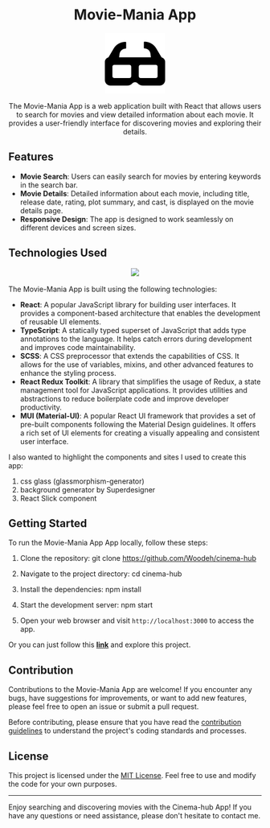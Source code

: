 <h1 align="center">Movie-Mania App</h1>

<p align="center">
  <img src="/public/movie-mania-logo.svg" alt="Movie-Mania App" />
</p>

<p align="center">The Movie-Mania App is a web application built with React that allows users to search for movies and view detailed information about each movie. It provides a user-friendly interface for discovering movies and exploring their details.</p>

## Features

- **Movie Search**: Users can easily search for movies by entering keywords in the search bar.
- **Movie Details**: Detailed information about each movie, including title, release date, rating, plot summary, and cast, is displayed on the movie details page.
- **Responsive Design**: The app is designed to work seamlessly on different devices and screen sizes.

## Technologies Used

<p align="center">
  <a href="https://skillicons.dev">
    <img src="https://skillicons.dev/icons?i=react,ts,scss,redux,mui" />
  </a>
</p>

The Movie-Mania App is built using the following technologies:

- **React**: A popular JavaScript library for building user interfaces. It provides a component-based architecture that enables the development of reusable UI elements.
- **TypeScript**: A statically typed superset of JavaScript that adds type annotations to the language. It helps catch errors during development and improves code maintainability.
- **SCSS**: A CSS preprocessor that extends the capabilities of CSS. It allows for the use of variables, mixins, and other advanced features to enhance the styling process.
- **React Redux Toolkit**: A library that simplifies the usage of Redux, a state management tool for JavaScript applications. It provides utilities and abstractions to reduce boilerplate code and improve developer productivity.
- **MUI (Material-UI)**: A popular React UI framework that provides a set of pre-built components following the Material Design guidelines. It offers a rich set of UI elements for creating a visually appealing and consistent user interface.
  
I also wanted to highlight the components and sites I used to create this app: 
1. css glass (glassmorphism-generator)
2. background generator by Superdesigner
3. React Slick component

## Getting Started

To run the Movie-Mania App App locally, follow these steps:

1. Clone the repository:
git clone https://github.com/Woodeh/cinema-hub

2. Navigate to the project directory:
cd cinema-hub

3. Install the dependencies:
npm install

4. Start the development server:
npm start

5. Open your web browser and visit `http://localhost:3000` to access the app.

Or you can just follow this **[link](https://movie-mania-project.vercel.app/)** and explore this project.



## Contribution

Contributions to the Movie-Mania App are welcome! If you encounter any bugs, have suggestions for improvements, or want to add new features, please feel free to open an issue or submit a pull request.

Before contributing, please ensure that you have read the [contribution guidelines](CONTRIBUTING.md) to understand the project's coding standards and processes.

## License

This project is licensed under the [MIT License](LICENSE). Feel free to use and modify the code for your own purposes.

---

Enjoy searching and discovering movies with the Cinema-hub App! If you have any questions or need assistance, please don't hesitate to contact me.
